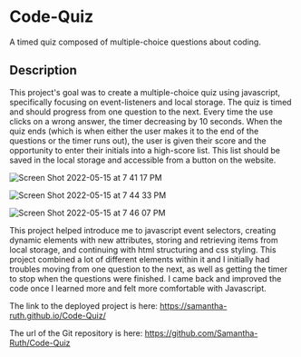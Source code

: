 # Code-Quiz
A timed quiz composed of multiple-choice questions about coding.

## Description

This project's goal was to create a multiple-choice quiz using javascript, specifically focusing on event-listeners and local storage.  The quiz is timed and should progress from one question to the next. Every time the use clicks on a wrong answer, the timer decreasing by 10 seconds. When the quiz ends (which is when either the user makes it to the end of the questions or the timer runs out), the user is given their score and the opportunity to enter their initials into a high-score list. This list should be saved in the local storage and accessible from a button on the website. 

![Screen Shot 2022-05-15 at 7 41 17 PM](https://user-images.githubusercontent.com/64170123/168510951-e420e1e9-7105-4bb2-95f5-eb0d67ac13d3.jpg)

![Screen Shot 2022-05-15 at 7 44 33 PM](https://user-images.githubusercontent.com/64170123/168510953-2f65b8df-51a1-4415-8b86-f1048219de4f.jpg)

![Screen Shot 2022-05-15 at 7 46 07 PM](https://user-images.githubusercontent.com/64170123/168510954-6962b976-35e2-49b3-a243-f384d9aa6567.jpg)


This project helped introduce me to javascript event selectors, creating dynamic elements with new attributes, storing and retrieving items from local storage, and continuing with html structuring and css styling.  This project combined a lot of different elements within it and I initially had troubles moving from one question to the next, as well as getting the timer to stop when the questions were finished.  I came back and improved the code once I learned more and felt more comfortable with Javascript.  

The link to the deployed project is here: https://samantha-ruth.github.io/Code-Quiz/

The url of the Git repository is here: https://github.com/Samantha-Ruth/Code-Quiz
